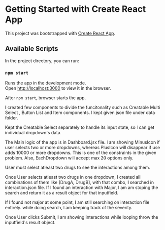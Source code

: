 # Getting Started with Create React App

This project was bootstrapped with [Create React App](https://github.com/facebook/create-react-app).

## Available Scripts

In the project directory, you can run:

### `npm start`

Runs the app in the development mode.\
Open [http://localhost:3000](http://localhost:3000) to view it in the browser.

After `npm start`, browser starts the app.

I created few components to divide the funcitonality such as Creatable Multi Select , Button List and Item components.
I kept given json file under data folder.

Kept the Creatable Select separately to handle its input state, so I can get individual dropdown's data.

The Main logic of the app is in Dashboard.jsx file. I am showing MinusIcon if user selects two or more dropdowns, whereas PlusIcon will disappear if use adds 10000 or more dropdowns. This is one of the constraints in the given problem. Also, EachDropdown will accept max 20 options only.

User must select atleast two drugs to see the interactions among them.

Once User selects atleast two drugs in one dropdown, I created all combinations of them like [DrugA, DrugB], with that combo, I searched in interaction.json file. If I found an interaction with Major, I am am stoping the search and return it as a result object for that inputfield.

If I found not major at some point, I am still searching on interaction file entirely. while doing search, I am keeping track of the severity.

Once User clicks Submit, I am showing interactions while looping throw the inputfield's result object.
